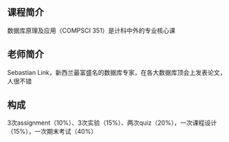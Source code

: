 ## 课程简介
数据库原理及应用（COMPSCI 351）是计科中外的专业核心课
## 老师简介
Sebastian Link，新西兰最富盛名的数据库专家，在各大数据库顶会上发表论文，人很不错
## 构成
3次assignment（10%）、3次实验（15%）、两次quiz（20%），一次课程设计（15%），一次期末考试（40%）
